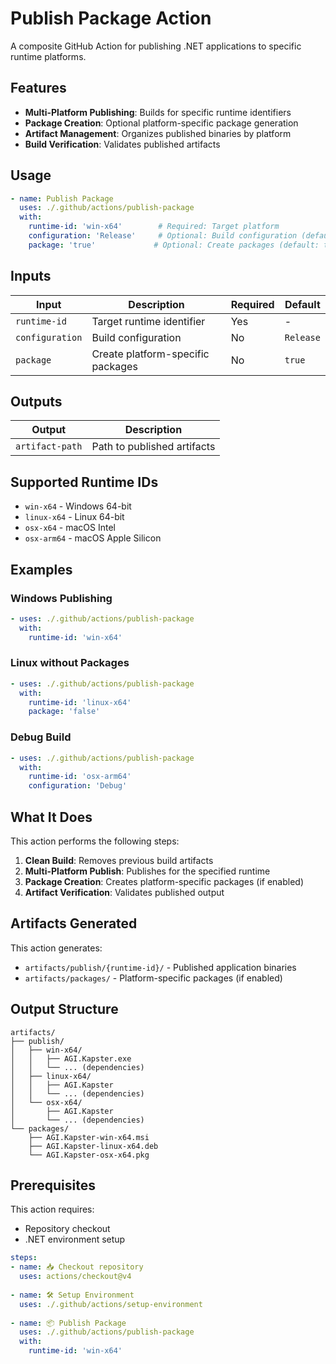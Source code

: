 # Publish Package Action

A composite GitHub Action for publishing .NET applications to specific runtime platforms.

## Features

- **Multi-Platform Publishing**: Builds for specific runtime identifiers
- **Package Creation**: Optional platform-specific package generation
- **Artifact Management**: Organizes published binaries by platform
- **Build Verification**: Validates published artifacts

## Usage

```yaml
- name: Publish Package
  uses: ./.github/actions/publish-package
  with:
    runtime-id: 'win-x64'        # Required: Target platform
    configuration: 'Release'     # Optional: Build configuration (default: Release)
    package: 'true'             # Optional: Create packages (default: true)
```

## Inputs

| Input | Description | Required | Default |
|-------|-------------|----------|---------|
| `runtime-id` | Target runtime identifier | Yes | - |
| `configuration` | Build configuration | No | `Release` |
| `package` | Create platform-specific packages | No | `true` |

## Outputs

| Output | Description |
|--------|-------------|
| `artifact-path` | Path to published artifacts |

## Supported Runtime IDs

- `win-x64` - Windows 64-bit
- `linux-x64` - Linux 64-bit  
- `osx-x64` - macOS Intel
- `osx-arm64` - macOS Apple Silicon

## Examples

### Windows Publishing
```yaml
- uses: ./.github/actions/publish-package
  with:
    runtime-id: 'win-x64'
```

### Linux without Packages
```yaml
- uses: ./.github/actions/publish-package
  with:
    runtime-id: 'linux-x64'
    package: 'false'
```

### Debug Build
```yaml
- uses: ./.github/actions/publish-package
  with:
    runtime-id: 'osx-arm64'
    configuration: 'Debug'
```

## What It Does

This action performs the following steps:

1. **Clean Build**: Removes previous build artifacts
2. **Multi-Platform Publish**: Publishes for the specified runtime
3. **Package Creation**: Creates platform-specific packages (if enabled)
4. **Artifact Verification**: Validates published output

## Artifacts Generated

This action generates:

- `artifacts/publish/{runtime-id}/` - Published application binaries
- `artifacts/packages/` - Platform-specific packages (if enabled)

## Output Structure

```
artifacts/
├── publish/
│   ├── win-x64/
│   │   ├── AGI.Kapster.exe
│   │   └── ... (dependencies)
│   ├── linux-x64/
│   │   ├── AGI.Kapster
│   │   └── ... (dependencies)
│   └── osx-x64/
│       ├── AGI.Kapster
│       └── ... (dependencies)
└── packages/
    ├── AGI.Kapster-win-x64.msi
    ├── AGI.Kapster-linux-x64.deb
    └── AGI.Kapster-osx-x64.pkg
```

## Prerequisites

This action requires:
- Repository checkout
- .NET environment setup

```yaml
steps:
- name: 📥 Checkout repository
  uses: actions/checkout@v4
  
- name: 🛠️ Setup Environment
  uses: ./.github/actions/setup-environment
  
- name: 📦 Publish Package
  uses: ./.github/actions/publish-package
  with:
    runtime-id: 'win-x64'
```